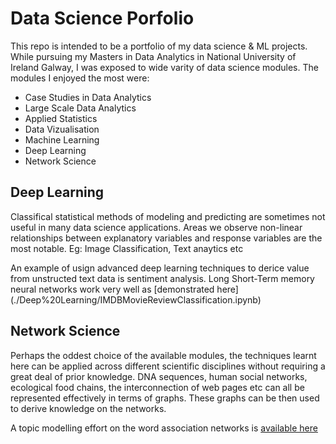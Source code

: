 # Data Science Porfolio 

This repo is intended to be a portfolio of my data science & ML projects.
While pursuing my Masters in Data Analytics in National University of Ireland Galway, I 
was exposed to wide varity of data science modules. The modules I enjoyed the most were:

- Case Studies in Data Analytics
- Large Scale Data Analytics
- Applied Statistics
- Data Vizualisation
- Machine Learning
- Deep Learning
- Network Science

## Deep Learning

Classifical statistical methods of modeling and predicting are sometimes not useful in many data science applications. Areas we observe non-linear relationships between explanatory variables and response variables are the most notable. Eg: Image Classification, Text anaytics etc

An example of usign advanced deep learning techniques to derice value from unstructed text data is sentiment analysis. Long Short-Term memory neural networks work very well as [demonstrated here] (./Deep%20Learning/IMDBMovieReviewClassification.ipynb)

## Network Science

Perhaps the oddest choice of the available modules, the techniques learnt here can be applied across different scientific disciplines without requiring a great deal of prior knowledge. DNA sequences, human social networks, ecological food chains, the interconnection of web pages etc can all be represented  effectively in terms of graphs. These graphs can be then used to derive knowledge on the networks.

A topic modelling effort on the word association networks is [available here](./Network%20Science/WordAssociation.pdf)